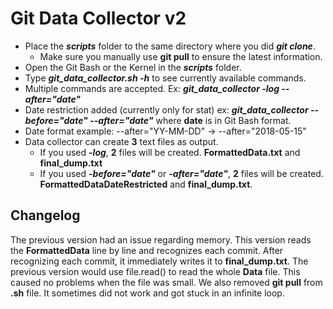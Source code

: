 # Git Data Collector v2

- Place the ***scripts*** folder to the same directory where you did ***git clone***.
	- Make sure you manually use **git pull** to ensure the latest information.
- Open the Git Bash or the Kernel in the ***scripts*** folder.
- Type ***git_data_collector.sh -h*** to see currently available commands.
- Multiple commands are accepted. Ex: ***git_data_collector -log --after="date"***
- Date restriction added (currently only for stat)
	ex: ***git_data_collector --before="date" --after="date"*** where **date** is in Git Bash format.
- Date format example: --after="YY-MM-DD" -> --after="2018-05-15"
- Data collector can create **3** text files as output.
	- If you used ***-log***, **2** files will be created. **FormattedData.txt** and **final_dump.txt**
	- If you used ***-before="date"*** or ***-after="date"***, **2** files will be created. **FormattedDataDateRestricted** and **final_dump.txt**.
	
## Changelog

The previous version had an issue regarding memory. This version reads the **FormattedData**
line by line and recognizes each commit. After recognizing each commit, it immediately writes it to **final_dump.txt**.
The previous version would use file.read() to read the whole **Data** file. This caused no problems when the file was small.
We also removed **git pull** from **.sh** file. It sometimes did not work and got stuck in an infinite loop.

